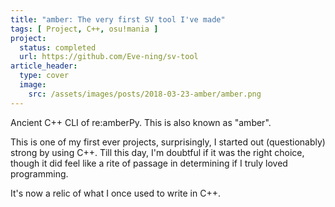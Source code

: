 ```yaml
---
title: "amber: The very first SV tool I've made"
tags: [ Project, C++, osu!mania ]
project:
  status: completed
  url: https://github.com/Eve-ning/sv-tool
article_header:
  type: cover
  image:
    src: /assets/images/posts/2018-03-23-amber/amber.png
---
```


Ancient C++ CLI of re:amberPy. This is also known as "amber".

<!--more-->

This is one of my first ever projects, surprisingly, I started out
(questionably) strong by using C++. Till this day, I'm doubtful if it was the
right choice, though it did feel like a rite of passage in determining if I
truly loved programming.

It's now a relic of what I once used to write in C++.
